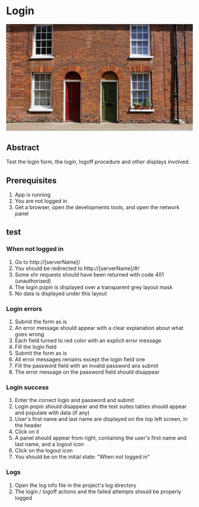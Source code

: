 # Login

![Door green door red](./assets/door-green-red.jpg)

## Abstract

Test the login form, the login, logoff procedure and other displays involved.

## Prerequisites

1. App is running
2. You are not logged in
3. Get a browser, open the developments tools, and open the network panel

## test

### When not logged in

1. Go to http://[serverName]/
2. You should be redirected to http://[serverName]/#/
3. Some xhr requests should have been returned with code 401 (unauthorised)
4. The login popin is displayed over a transparent grey layout mask
5. No data is displayed under this layout

### Login errors

1. Submit the form as is
2. An error message should appear with a clear explanation about what goes wrong
3. Each field turned to red color with an explicit error message
4. Fill the login field
5. Submit the form as is
6. All error messages remains except the login field one
7. Fill the password field with an invalid password ans submit
8. The error message on the password field should disappear

### Login success

1. Enter the correct login and password and submit
2. Login popin should disappear and the test suites tables should appear and populate with data (if any)
3. User's first name and last name are displayed on the top left screen, in the header
4. Click on it
5. A panel should appear from right, containing the user's first name and last name, and a logout icon
6. Click on the logout icon
7. You should be on the initial state: "When not logged in"

### Logs

1. Open the log info file in the project's log directory
2. The login / logoff actions and the failed attempts should be properly logged
